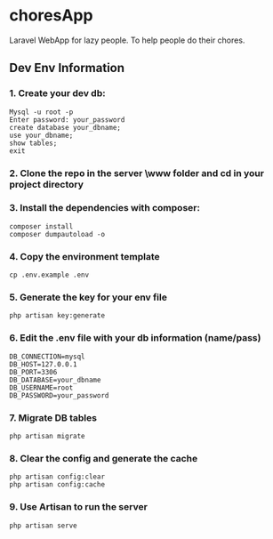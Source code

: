 # choresApp
Laravel WebApp for lazy people. To help people do their chores.

## Dev Env Information

### 1. Create your dev db:

``` 
Mysql -u root -p 
Enter password: your_password 
create database your_dbname; 
use your_dbname; 
show tables; 
exit
```

### 2. Clone the repo in the server \www folder and cd in your project directory

### 3. Install the dependencies with composer:

```
composer install
composer dumpautoload -o
```

### 4. Copy the environment template

```
cp .env.example .env
```

### 5. Generate the key for your env file

```
php artisan key:generate
```

### 6. Edit the .env file with your db information (name/pass)

```
DB_CONNECTION=mysql
DB_HOST=127.0.0.1
DB_PORT=3306
DB_DATABASE=your_dbname
DB_USERNAME=root
DB_PASSWORD=your_password
```

### 7. Migrate DB tables
```
php artisan migrate
```

### 8. Clear the config and generate the cache

```
php artisan config:clear
php artisan config:cache
```

### 9. Use Artisan to run the server

```
php artisan serve
```